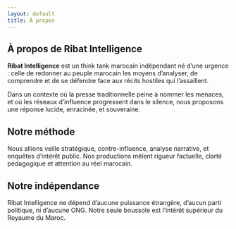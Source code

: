 ```yaml
---
layout: default
title: À propos
---
```


<section class="section">
  <h2>À propos de Ribat Intelligence</h2>
  <p><strong>Ribat Intelligence</strong> est un think tank marocain indépendant né d’une urgence : celle de redonner au peuple marocain les moyens d’analyser, de comprendre et de se défendre face aux récits hostiles qui l’assaillent.</p>
  <p>Dans un contexte où la presse traditionnelle peine à nommer les menaces, et où les réseaux d’influence progressent dans le silence, nous proposons une réponse lucide, enracinée, et souveraine.</p>
</section>

<section class="section">
  <h2>Notre méthode</h2>
  <p>Nous allions veille stratégique, contre-influence, analyse narrative, et enquêtes d’intérêt public. Nos productions mêlent rigueur factuelle, clarté pédagogique et attention au réel marocain.</p>
</section>

<section class="section">
  <h2>Notre indépendance</h2>
  <p>Ribat Intelligence ne dépend d’aucune puissance étrangère, d’aucun parti politique, ni d’aucune ONG. Notre seule boussole est l’intérêt supérieur du Royaume du Maroc.</p>
</section>
